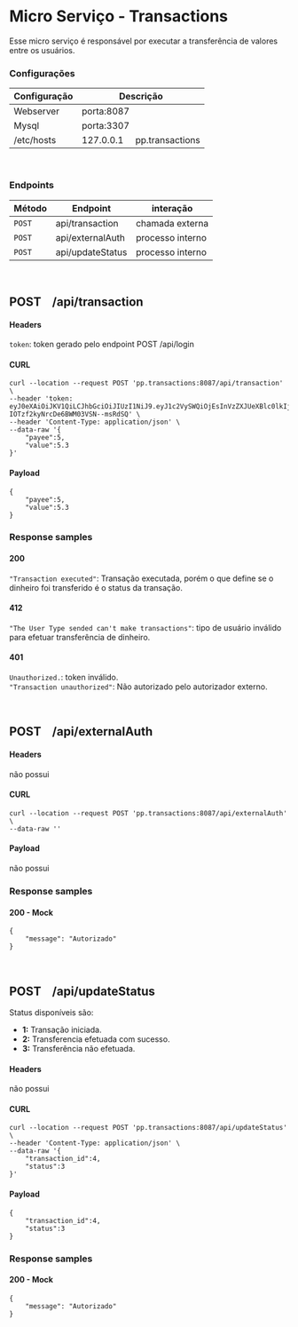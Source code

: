 # Micro Serviço - Transactions
Esse micro serviço é responsável por executar a transferência de valores entre os usuários. 

### Configurações
| Configuração  | Descrição |
| ------------- | ------------- |
| Webserver     | porta:8087  |
| Mysql         | porta:3307  |
| /etc/hosts    | 127.0.0.1   &nbsp;&nbsp;&nbsp;   pp.transactions  |

&nbsp;

### Endpoints

| Método  | Endpoint| interação |
| ------------- | ------------- | ------------- |
| `POST`   | api/transaction   | chamada externa |
| `POST`   | api/externalAuth  | processo interno|
| `POST`   | api/updateStatus  | processo interno |

&nbsp;

## POST &nbsp;&nbsp; /api/transaction

#### Headers
`token`: token gerado pelo endpoint POST /api/login

#### CURL
```
curl --location --request POST 'pp.transactions:8087/api/transaction' \
--header 'token: eyJ0eXAiOiJKV1QiLCJhbGciOiJIUzI1NiJ9.eyJ1c2VySWQiOjEsInVzZXJUeXBlc0lkIjoxfQ.iFEtAYZryEdU-IOTzf2kyNrcDe6BWM03VSN--msRdSQ' \
--header 'Content-Type: application/json' \
--data-raw '{
    "payee":5,
    "value":5.3
}'
```
#### Payload
```
{
    "payee":5,
    "value":5.3
}
```
### Response samples
#### 200
`"Transaction executed"`: Transação executada, porém o que define se o dinheiro foi transferido é o status da transação.
#### 412
`"The User Type sended can't make transactions"`: tipo de usuário inválido para efetuar transferência de dinheiro. 
#### 401
`Unauthorized.`: token inválido.<br>
`"Transaction unauthorized"`: Não autorizado pelo autorizador externo.

&nbsp;

## POST &nbsp;&nbsp; /api/externalAuth

#### Headers
não possui

#### CURL
```
curl --location --request POST 'pp.transactions:8087/api/externalAuth' \
--data-raw ''
```
#### Payload
não possui

### Response samples
#### 200 - Mock
```
{
    "message": "Autorizado"
}
```

&nbsp;

## POST &nbsp;&nbsp; /api/updateStatus
Status disponíveis são:
- **1:** Transação iniciada.
- **2:** Transferencia efetuada com sucesso.
- **3:** Transferência não efetuada.

#### Headers
não possui

#### CURL
```
curl --location --request POST 'pp.transactions:8087/api/updateStatus' \
--header 'Content-Type: application/json' \
--data-raw '{
    "transaction_id":4,
    "status":3
}'
```
#### Payload
```
{
    "transaction_id":4,
    "status":3
}
```

### Response samples
#### 200 - Mock
```
{
    "message": "Autorizado"
}
```

&nbsp;
